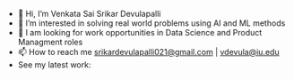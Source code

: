 - 👋 Hi, I’m Venkata Sai Srikar Devulapalli
- 👀 I’m interested in solving real world problems using AI and ML methods
- :handshake: I am looking for work opportunities in Data Science and Product Managment roles
- 📫 How to reach me srikardevulapalli021@gmail.com | vdevula@iu.edu
- See my latest work: [
](https://www.linkedin.com/posts/srikardev_job-scout-for-data-science-activity-7208517289476775936-bZE2?utm_source=share&utm_medium=member_desktop&rcm=ACoAABjNJK8Bkfa9wSN0E7I9KyZxkxlJ8jQ2yAg)
